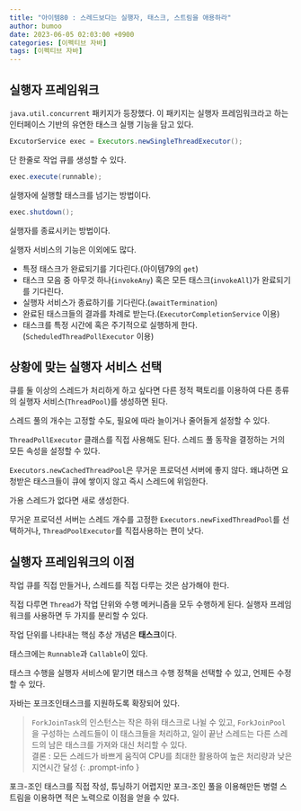 ```yaml
---
title: "아이템80 : 스레드보다는 실행자, 태스크, 스트림을 애용하라"
author: bumoo
date: 2023-06-05 02:03:00 +0900
categories: [이펙티브 자바]
tags: [이펙티브 자바]
---
```


## 실행자 프레임워크

`java.util.concurrent` 패키지가 등장했다. 이 패키지는 실행자 프레임워크라고 하는 인터페이스 기반의 유연한 태스크 실행 기능을 담고 있다.

```java
ExcutorService exec = Executors.newSingleThreadExecutor();
```

단 한줄로 작업 큐를 생성할 수 있다.

```java
exec.execute(runnable);
```

실행자에 실행할 태스크를 넘기는 방법이다.

```java
exec.shutdown();
```

실행자를 종료시키는 방법이다.

실행자 서비스의 기능은 이외에도 많다.

- 특정 태스크가 완료되기를 기다린다.(아이템79의 `get`)
- 태스크 모음 중 아무것 하나(`invokeAny`) 혹은 모든 태스크(`invokeAll`)가 완료되기를 기다린다.
- 실행자 서비스가 종료하기를 기다린다.(`awaitTermination`)
- 완료된 태스크들의 결과를 차례로 받는다.(`ExecutorCompletionService` 이용)
- 태스크를 특정 시간에 혹은 주기적으로 실행하게 한다.(`ScheduledThreadPollExecutor` 이용)

## 상황에 맞는 실행자 서비스 선택

큐를 둘 이상의 스레드가 처리하게 하고 싶다면 다른 정적 팩토리를 이용하여 다른 종류의 실행자 서비스(`ThreadPool`)를 생성하면 된다.

스레드 풀의 개수는 고정할 수도, 필요에 따라 늘이거나 줄어들게 설정할 수 있다.

`ThreadPollExecutor` 클래스를 직접 사용해도 된다. 스레드 풀 동작을 결정하는 거의 모든 속성을 설정할 수 있다.

`Executors.newCachedThreadPool`은 무거운 프로덕션 서버에 좋지 않다. 왜냐하면 요청받은 태스크들이 큐에 쌓이지 않고 즉시 스레드에 위임한다.

가용 스레드가 없다면 새로 생성한다.

무거운 프로덕션 서버는 스레드 개수를 고정한 `Executors.newFixedThreadPool`를 선택하거나, `ThreadPoolExecutor`를 직접사용하는 편이 낫다.

## 실행자 프레임워크의 이점

작업 큐를 직접 만들거나, 스레드를 직접 다루는 것은 삼가해야 한다.

직접 다루면 `Thread`가 작업 단위와 수행 메커니즘을 모두 수행하게 된다. 실행자 프레임워크를 사용하면 두 가지를 분리할 수 있다.

작업 단위를 나타내는 핵심 추상 개념은 **태스크**이다.

태스크에는 `Runnable`과 `Callable`이 있다.

태스크 수행을 실행자 서비스에 맡기면 태스크 수행 정책을 선택할 수 있고, 언제든 수정할 수 있다.

자바는 포크조인태스크를 지원하도록 확장되어 있다.

> `ForkJoinTask`의 인스턴스는 작은 하위 태스크로 나뉠 수 있고, `ForkJoinPool`을 구성하는 스레드들이 이 태스크들을 처리하고, 
> 일이 끝난 스레드는 다른 스레드의 남은 태스크를 가져와 대신 처리할 수 있다.<br>
> 결론 : 모든 스레드가 바쁘게 움직여 CPU를 최대한 활용하여 높은 처리량과 낮은 지연시간 달성
{: .prompt-info }

포크-조인 태스크를 직접 작성, 튜닝하기 어렵지만 포크-조인 풀을 이용해만든 병렬 스트림을 이용하면 적은 노력으로 이점을 얻을 수 있다.